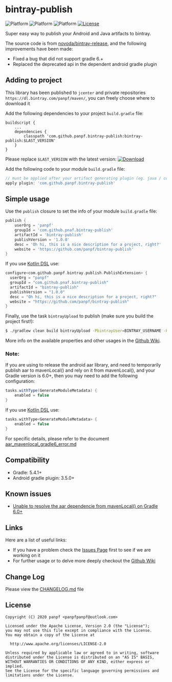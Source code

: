 # bintray-publish
![Platform][platform_gradle_icon]
![Platform][platform_java_icon]
![Platform][platform_android_icon]
[![License][license_icon]][license_link]

Super easy way to publish your Android and Java artifacts to bintray. 

The source code is from [novoda/bintray-release], and the following improvements have been made:
* Fixed a bug that did not support gradle 6.+
* Replaced the deprecated api in the dependent android gradle plugin

## Adding to project

This library has been published to `jcenter` and private repositories `https://dl.bintray.com/panpf/maven/`, you can freely choose where to download it

Add the following dependencies to your project `build.gradle` file:
```grovvy
buildscript {
    ...
    dependencies {
        classpath 'com.github.panpf.bintray-publish:bintray-publish:$LAST_VERSION'
    }
}
```

Please replace `$LAST_VERSION` with the latest version: [![Download][version_icon]][version_link]

Add the following code to your module `build.gradle` file:

```groovy
// must be applied after your artifact generating plugin (eg. java / com.android.library)
apply plugin: 'com.github.panpf.bintray-publish' 
```

## Simple usage

Use the `publish` closure to set the info of your module `build.gradle` file:

```groovy
publish {
    userOrg = 'panpf'
    groupId = 'com.github.pnaf.bintray-publish'
    artifactId = 'bintray-publish'
    publishVersion = '1.0.0'
    desc = 'Oh hi, this is a nice description for a project, right?'
    website = 'https://github.com/panpf/bintray-publish'
}
```

If you use [Kotlin DSL](https://github.com/gradle/kotlin-dsl) use:

```kotlin
configure<com.github.panpf.bintray.publish.PublishExtension> {
  userOrg = "panpf"
  groupId = "com.github.pnaf.bintray-publish"
  artifactId = "bintray-publish"
  publishVersion = "1.0.0"
  desc = "Oh hi, this is a nice description for a project, right?"
  website = "https://github.com/panpf/bintray-publish"
}
```

Finally, use the task `bintrayUpload` to publish (make sure you build the project first!):

```bash
$ ./gradlew clean build bintrayUpload -PbintrayUser=BINTRAY_USERNAME -PbintrayKey=BINTRAY_KEY -PdryRun=false
```

More info on the available properties and other usages in the [Github Wiki][github_wiki].

### Note:
If you are using to release the android aar library, and need to temporarily publish aar to mavenLocal() and rely on it from mavenLocal(), and your Gradle version is 6.0+, then you may need to add the following configuration:
```groovy
tasks.withType(GenerateModuleMetadata) {
    enabled = false
}
```
If you use [Kotlin DSL](https://github.com/gradle/kotlin-dsl) use:
```kotlin
tasks.withType<GenerateModuleMetadata> {
    enabled = false
}
```
For specific details, please refer to the document [aar_mavenlocal_gradle6_error.md](docs/aar_mavenlocal_gradle6_error.md)

## Compatibility

* Gradle: 5.4.1+
* Android gradle plugin: 3.5.0+

## Known issues
* [Unable to resolve the aar dependencie from mavenLocal() on Gradle 6.0+](docs/aar_mavenlocal_gradle6_error.md)

## Links

Here are a list of useful links:
* If you have a problem check the [Issues Page][github_issues] first to see if we are working on it
* For further usage or to delve more deeply checkout the [Github Wiki][github_wiki]

## Change Log

Please view the [CHANGELOG.md] file

## License
    Copyright (C) 2020 panpf <panpfpanpf@outlook.com>

    Licensed under the Apache License, Version 2.0 (the "License");
    you may not use this file except in compliance with the License.
    You may obtain a copy of the License at

      http://www.apache.org/licenses/LICENSE-2.0

    Unless required by applicable law or agreed to in writing, software
    distributed under the License is distributed on an "AS IS" BASIS,
    WITHOUT WARRANTIES OR CONDITIONS OF ANY KIND, either express or implied.
    See the License for the specific language governing permissions and
    limitations under the License.  


[platform_gradle_icon]: https://img.shields.io/badge/Platform-Gradle-green.svg
[platform_java_icon]: https://img.shields.io/badge/Platform-Java-red.svg
[platform_android_icon]: https://img.shields.io/badge/Platform-Android-green.svg
[license_icon]: https://img.shields.io/badge/License-Apache%202-blue.svg
[license_link]: https://www.apache.org/licenses/LICENSE-2.0
[version_icon]: https://api.bintray.com/packages/panpf/maven/bintray-publish/images/download.svg
[version_link]:https://bintray.com/panpf/maven/bintray-publish/_latestVersion
[github_wiki]: https://github.com/panpf/bintray-publish/wiki
[github_issues]: https://github.com/panpf/bintray-publish/issues
[CHANGELOG.md]: CHANGELOG.md

[novoda/bintray-release]: https://github.com/novoda/bintray-release

